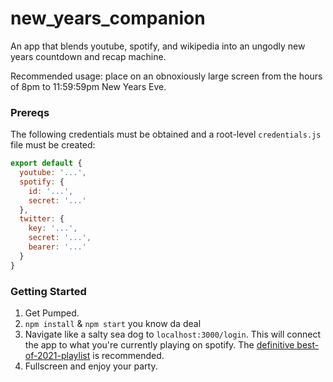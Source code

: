 # new_years_companion
An app that blends youtube, spotify, and wikipedia into an ungodly new years countdown and recap machine.

Recommended usage: place on an obnoxiously large screen from the hours of 8pm to 11:59:59pm New Years Eve.

### Prereqs
The following credentials must be obtained and a root-level `credentials.js` file must be created:

```js
export default {
  youtube: '...',
  spotify: {
    id: '...',
    secret: '...'
  },
  twitter: {
    key: '...',
    secret: '...',
    bearer: '...'
  }
}
```

### Getting Started

1. Get Pumped.
2. `npm install` & `npm start` you know da deal
3. Navigate like a salty sea dog to `localhost:3000/login`. This will connect the app to what you're currently playing on spotify. The [definitive best-of-2021-playlist](https://open.spotify.com/playlist/21XYYVREXgCUQGS0g0jhfm?si=0721cda1f7a9444b) is recommended.
6. Fullscreen and enjoy your party.
